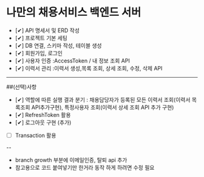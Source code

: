 # 나만의 채용서비스 백엔드 서버

- [✔︎] API 명세서 및 ERD 작성
- [✔︎] 프로젝트 기본 세팅
- [✔︎] DB 연결, 스키마 작성, 테이블 생성
- [✔︎] 회원가입, 로그인
- [✔︎] 사용자 인증 :AccessToken / 내 정보 조회 API
- [✔︎] 이력서 관리 :이력서 생성,목록 조회, 상세 조회, 수정, 삭제 API

---
##(선택)사항
- [✔︎] 역할에 따른 실행 결과 분기 : 채용담당자가 등록된 모든 이력서 조회(이력서 목록조회 API추가구현), 특정사용자 조회(이력서 상세 조회 API 추가 구현)
- [✔︎] RefreshToken 활용
- [✔︎] 로그아웃 구현 (추가)
- [ ] Transaction 활용


--
- branch growth 부분에 이메일인증, 탈퇴 api 추가
- 참고용으로 코드 붙여넣기만 한거라 동작 하게 하려면 수정 필요
  
